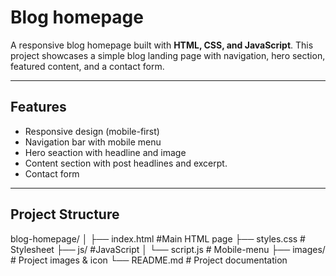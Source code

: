 # Blog homepage
A responsive blog homepage built with **HTML, CSS, and JavaScript**.
This project showcases a simple blog landing page with navigation, hero section, featured content, and a contact form.

---

## Features
- Responsive design (mobile-first)
- Navigation bar with mobile menu
- Hero seaction with headline and image
- Content section with post headlines and excerpt.
- Contact form

---


## Project Structure

blog-homepage/
│
├── index.html    #Main HTML page
├── styles.css    # Stylesheet
├── js/           #JavaScript
│ └── script.js   # Mobile-menu
├── images/       # Project images & icon
└── README.md     # Project documentation
